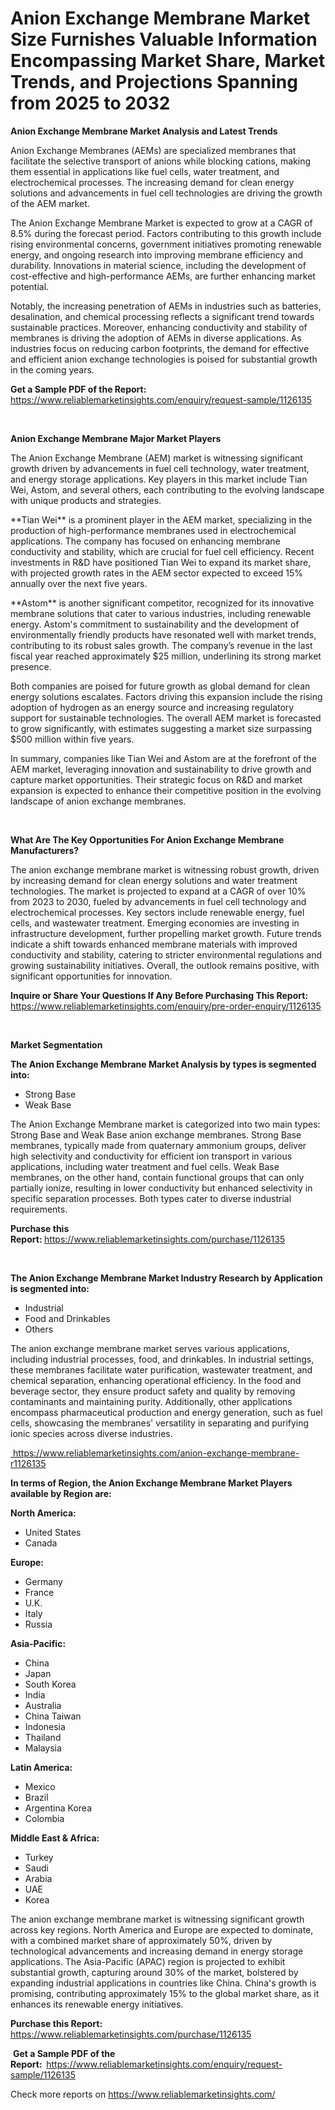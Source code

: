 <p><h1>Anion Exchange Membrane Market Size Furnishes Valuable Information Encompassing Market Share, Market Trends, and Projections Spanning from 2025 to 2032</h1></p><p><strong>Anion Exchange Membrane Market Analysis and Latest Trends</strong></p>
<p><p>Anion Exchange Membranes (AEMs) are specialized membranes that facilitate the selective transport of anions while blocking cations, making them essential in applications like fuel cells, water treatment, and electrochemical processes. The increasing demand for clean energy solutions and advancements in fuel cell technologies are driving the growth of the AEM market. </p><p>The Anion Exchange Membrane Market is expected to grow at a CAGR of 8.5% during the forecast period. Factors contributing to this growth include rising environmental concerns, government initiatives promoting renewable energy, and ongoing research into improving membrane efficiency and durability. Innovations in material science, including the development of cost-effective and high-performance AEMs, are further enhancing market potential. </p><p>Notably, the increasing penetration of AEMs in industries such as batteries, desalination, and chemical processing reflects a significant trend towards sustainable practices. Moreover, enhancing conductivity and stability of membranes is driving the adoption of AEMs in diverse applications. As industries focus on reducing carbon footprints, the demand for effective and efficient anion exchange technologies is poised for substantial growth in the coming years.</p></p>
<p><strong>Get a Sample PDF of the Report:&nbsp;</strong> <a href="https://www.reliablemarketinsights.com/enquiry/request-sample/1126135?utm_campaign=2531&utm_medium=2&utm_source=Github&utm_content=ia&utm_term=02042025&utm_id=anion-exchange-membrane">https://www.reliablemarketinsights.com/enquiry/request-sample/1126135</a></p>
<p>&nbsp;</p>
<p><strong>Anion Exchange Membrane Major Market Players</strong></p>
<p><p>The Anion Exchange Membrane (AEM) market is witnessing significant growth driven by advancements in fuel cell technology, water treatment, and energy storage applications. Key players in this market include Tian Wei, Astom, and several others, each contributing to the evolving landscape with unique products and strategies.</p><p>**Tian Wei** is a prominent player in the AEM market, specializing in the production of high-performance membranes used in electrochemical applications. The company has focused on enhancing membrane conductivity and stability, which are crucial for fuel cell efficiency. Recent investments in R&D have positioned Tian Wei to expand its market share, with projected growth rates in the AEM sector expected to exceed 15% annually over the next five years.</p><p>**Astom** is another significant competitor, recognized for its innovative membrane solutions that cater to various industries, including renewable energy. Astom's commitment to sustainability and the development of environmentally friendly products have resonated well with market trends, contributing to its robust sales growth. The company’s revenue in the last fiscal year reached approximately $25 million, underlining its strong market presence.</p><p>Both companies are poised for future growth as global demand for clean energy solutions escalates. Factors driving this expansion include the rising adoption of hydrogen as an energy source and increasing regulatory support for sustainable technologies. The overall AEM market is forecasted to grow significantly, with estimates suggesting a market size surpassing $500 million within five years.</p><p>In summary, companies like Tian Wei and Astom are at the forefront of the AEM market, leveraging innovation and sustainability to drive growth and capture market opportunities. Their strategic focus on R&D and market expansion is expected to enhance their competitive position in the evolving landscape of anion exchange membranes.</p></p>
<p>&nbsp;</p>
<p><strong>What Are The Key Opportunities For Anion Exchange Membrane Manufacturers?</strong></p>
<p><p>The anion exchange membrane market is witnessing robust growth, driven by increasing demand for clean energy solutions and water treatment technologies. The market is projected to expand at a CAGR of over 10% from 2023 to 2030, fueled by advancements in fuel cell technology and electrochemical processes. Key sectors include renewable energy, fuel cells, and wastewater treatment. Emerging economies are investing in infrastructure development, further propelling market growth. Future trends indicate a shift towards enhanced membrane materials with improved conductivity and stability, catering to stricter environmental regulations and growing sustainability initiatives. Overall, the outlook remains positive, with significant opportunities for innovation.</p></p>
<p><strong>Inquire or Share Your Questions If Any Before Purchasing This Report:</strong> <a href="https://www.reliablemarketinsights.com/enquiry/pre-order-enquiry/1126135?utm_campaign=2531&utm_medium=2&utm_source=Github&utm_content=ia&utm_term=02042025&utm_id=anion-exchange-membrane">https://www.reliablemarketinsights.com/enquiry/pre-order-enquiry/1126135</a></p>
<p>&nbsp;</p>
<p><strong>Market Segmentation</strong></p>
<p><strong>The Anion Exchange Membrane Market Analysis by types is segmented into:</strong></p>
<p><ul><li>Strong Base</li><li>Weak Base</li></ul></p>
<p><p>The Anion Exchange Membrane market is categorized into two main types: Strong Base and Weak Base anion exchange membranes. Strong Base membranes, typically made from quaternary ammonium groups, deliver high selectivity and conductivity for efficient ion transport in various applications, including water treatment and fuel cells. Weak Base membranes, on the other hand, contain functional groups that can only partially ionize, resulting in lower conductivity but enhanced selectivity in specific separation processes. Both types cater to diverse industrial requirements.</p></p>
<p><strong>Purchase this Report:&nbsp;</strong><a href="https://www.reliablemarketinsights.com/purchase/1126135?utm_campaign=2531&utm_medium=2&utm_source=Github&utm_content=ia&utm_term=02042025&utm_id=anion-exchange-membrane">https://www.reliablemarketinsights.com/purchase/1126135</a></p>
<p>&nbsp;</p>
<p><strong>The Anion Exchange Membrane Market Industry Research by Application is segmented into:</strong></p>
<p><ul><li>Industrial</li><li>Food and Drinkables</li><li>Others</li></ul></p>
<p><p>The anion exchange membrane market serves various applications, including industrial processes, food, and drinkables. In industrial settings, these membranes facilitate water purification, wastewater treatment, and chemical separation, enhancing operational efficiency. In the food and beverage sector, they ensure product safety and quality by removing contaminants and maintaining purity. Additionally, other applications encompass pharmaceutical production and energy generation, such as fuel cells, showcasing the membranes' versatility in separating and purifying ionic species across diverse industries.</p></p>
<p><a href="https://www.reliablemarketinsights.com/anion-exchange-membrane-r1126135?utm_campaign=2531&utm_medium=2&utm_source=Github&utm_content=ia&utm_term=02042025&utm_id=anion-exchange-membrane">&nbsp;https://www.reliablemarketinsights.com/anion-exchange-membrane-r1126135</a></p>
<p><strong>In terms of Region, the Anion Exchange Membrane Market Players available by Region are:</strong></p>
<p>
    <p> <strong> North America: </strong>
        <ul>
            <li>United States</li>
            <li>Canada</li>
        </ul>
        </p> 
    <p> <strong> Europe: </strong>
        <ul>
            <li>Germany</li>
            <li>France</li>
            <li>U.K.</li>
            <li>Italy</li>
            <li>Russia</li>
        </ul>
        </p> 
    <p> <strong> Asia-Pacific: </strong>
        <ul>
            <li>China</li>
            <li>Japan</li>
            <li>South Korea</li>
            <li>India</li>
            <li>Australia</li>
            <li>China Taiwan</li>
            <li>Indonesia</li>
            <li>Thailand</li>
            <li>Malaysia</li>
        </ul>
        </p> 
    <p> <strong> Latin America: </strong>
        <ul>
            <li>Mexico</li>
            <li>Brazil</li>
            <li>Argentina Korea</li>
            <li>Colombia</li>
        </ul>
        </p> 
    <p> <strong> Middle East & Africa: </strong>
        <ul>
            <li>Turkey</li>
            <li>Saudi</li>
            <li>Arabia</li>
            <li>UAE</li>
            <li>Korea</li>
        </ul>
    </p>
    </p>
<p><p>The anion exchange membrane market is witnessing significant growth across key regions. North America and Europe are expected to dominate, with a combined market share of approximately 50%, driven by technological advancements and increasing demand in energy storage applications. The Asia-Pacific (APAC) region is projected to exhibit substantial growth, capturing around 30% of the market, bolstered by expanding industrial applications in countries like China. China's growth is promising, contributing approximately 15% to the global market share, as it enhances its renewable energy initiatives.</p></p>
<p><strong>Purchase this Report: </strong><a href="https://www.reliablemarketinsights.com/purchase/1126135?utm_campaign=2531&utm_medium=2&utm_source=Github&utm_content=ia&utm_term=02042025&utm_id=anion-exchange-membrane">https://www.reliablemarketinsights.com/purchase/1126135</a></p>
<p>&nbsp;<strong>Get a Sample PDF of the Report:&nbsp;&nbsp;</strong><a href="https://www.reliablemarketinsights.com/enquiry/request-sample/1126135?utm_campaign=2531&utm_medium=2&utm_source=Github&utm_content=ia&utm_term=02042025&utm_id=anion-exchange-membrane">https://www.reliablemarketinsights.com/enquiry/request-sample/1126135</a></p>
<p><strong></strong></p>
<p>Check more reports on <a href="https://www.reliablemarketinsights.com/?utm_campaign=2531&utm_medium=2&utm_source=Github&utm_content=ia&utm_term=02042025&utm_id=anion-exchange-membrane">https://www.reliablemarketinsights.com/</a></p>